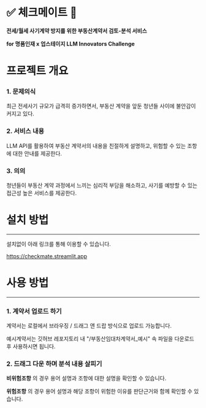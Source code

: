 # ✅ 체크메이트 🙌

**전세/월세 사기계약 방지를 위한 부동산계약서 검토-분석 서비스**

**for 명품인재 x 업스테이지 LLM Innovators Challenge**


# 프로젝트 개요


### 1. 문제의식
최근 전세사기 규모가 급격히 증가하면서, 부동산 계약을 앞둔 청년들 사이에 불안감이 커지고 있다.

### 2. 서비스 내용
LLM API를 활용하여 부동산 계약서의 내용을 친절하게 설명하고, 위험할 수 있는 조항에 대한 안내를 제공한다.

### 3. 의의 
청년들이 부동산 계약 과정에서 느끼는 심리적 부담을 해소하고, 사기를 예방할 수 있는 접근성 높은 서비스를 제공한다.



# 설치 방법 
---

설치없이 아래 링크를 통해 이용할 수 있습니다. 

https://checkmate.streamlit.app



# 사용 방법
---

### 1. 계약서 업로드 하기 


계약서는 로컬에서 브라우징 / 드래그 앤 드랍 방식으로 업로드 가능합니다.  

예시계약서는 깃허브 레포지토리 내 "/부동산임대차계약서_예시" 속 파일을 다운로드 후 사용하시면 됩니다. 


### 2. 드래그 다운 하며 분석 내용 살피기  

**비위험조항** 의 경우 용어 설명과 조항에 대한 설명을 확인할 수 있습니다. 

**위험조항** 의 경우 용어 설명과 해당 조항이 위험한 이유를 판단근거와 함께 확인할 수 있습니다. 